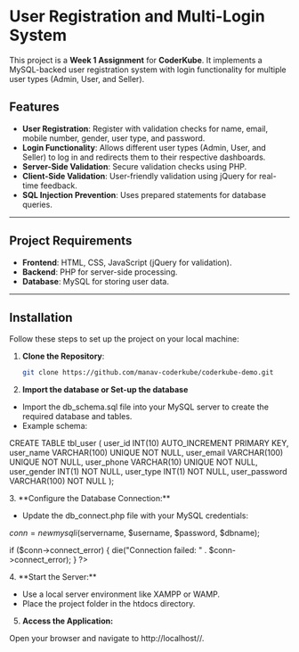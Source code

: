 # User Registration and Multi-Login System

This project is a **Week 1 Assignment** for **CoderKube**. It implements a MySQL-backed user registration system with login functionality for multiple user types (Admin, User, and Seller).

## Features
- **User Registration**: Register with validation checks for name, email, mobile number, gender, user type, and password.
- **Login Functionality**: Allows different user types (Admin, User, and Seller) to log in and redirects them to their respective dashboards.
- **Server-Side Validation**: Secure validation checks using PHP.
- **Client-Side Validation**: User-friendly validation using jQuery for real-time feedback.
- **SQL Injection Prevention**: Uses prepared statements for database queries.

---

## Project Requirements
- **Frontend**: HTML, CSS, JavaScript (jQuery for validation).
- **Backend**: PHP for server-side processing.
- **Database**: MySQL for storing user data.

---

## Installation
Follow these steps to set up the project on your local machine:

1. **Clone the Repository**:
   ```bash
   git clone https://github.com/manav-coderkube/coderkube-demo.git

2. **Import the database or Set-up the database**
* Import the db_schema.sql file into your MySQL server to create the required database and tables.
* Example schema:
<p>CREATE TABLE tbl_user (
    user_id INT(10) AUTO_INCREMENT PRIMARY KEY,
    user_name VARCHAR(100) UNIQUE NOT NULL,
    user_email VARCHAR(100) UNIQUE NOT NULL,
    user_phone VARCHAR(10) UNIQUE NOT NULL,
    user_gender INT(1) NOT NULL,
    user_type INT(1) NOT NULL,
    user_password VARCHAR(100) NOT NULL
);
</p>
3. **Configure the Database Connection:**

* Update the db_connect.php file with your MySQL credentials:
<p>
<?php
$servername = "localhost";
$username = "root";
$password = "";
$dbname = "your_database_name";

$conn = new mysqli($servername, $username, $password, $dbname);

if ($conn->connect_error) {
    die("Connection failed: " . $conn->connect_error);
}
?>
</p>
4. **Start the Server:**

* Use a local server environment like XAMPP or WAMP.
* Place the project folder in the htdocs directory.

5. **Access the Application:**

Open your browser and navigate to http://localhost/<project-folder>/.

